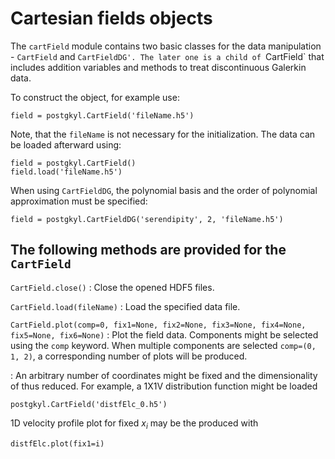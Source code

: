 # Cartesian fields objects

The `cartField` module contains two basic classes for the data
manipulation - `CartField` and `CartFieldDG'. The later one is a child
of `CartField` that includes addition variables and methods to treat
discontinuous Galerkin data.

To construct the object, for example use:

~~~~~~~ {.py}
field = postgkyl.CartField('fileName.h5')
~~~~~~~

Note, that the `fileName` is not necessary for the initialization. The
data can be loaded afterward using:

~~~~~~~ {.py}
field = postgkyl.CartField()
field.load('fileName.h5')
~~~~~~~

When using `CartFieldDG`, the polynomial basis and the order of
polynomial approximation must be specified:

~~~~~~~ {.py}
field = postgkyl.CartFieldDG('serendipity', 2, 'fileName.h5')
~~~~~~~

## The following methods are provided for the `CartField`

`CartField.close()`
:  Close the opened HDF5 files.

`CartField.load(fileName)`
:  Load the specified data file.

`CartField.plot(comp=0, fix1=None, fix2=None, fix3=None, fix4=None,
                fix5=None, fix6=None)`
: Plot the field data.  Components might be
  selected using the `comp` keyword. When multiple components are
  selected `comp=(0, 1, 2)`, a corresponding number of plots will be
  produced.

: An arbitrary number of coordinates might be fixed and the
  dimensionality of thus reduced. For example, a 1X1V distribution
function might be loaded
~~~~~~~ {.py} distfElc =
postgkyl.CartField('distfElc_0.h5')
~~~~~~~
1D velocity profile plot for fixed $x_i$ may be the produced with
~~~~~~~ {.py}
distfElc.plot(fix1=i)
~~~~~~~

